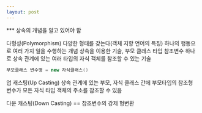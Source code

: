 ```yaml
---
layout: post
---
```


*** 상속의 개념을 알고 있어야 함

다형성(Polymorphism)
다양한 형태를 갖는다(객체 지향 언어의 특징)
하나의 행동으로 여러 가지 일을 수행하는 개념
상속을 이용한 기술, 부모 클래스 타입 참조변수 하나로 상속 관계에 있는 여러 타입의 자식 객체를 참조할 수 있는 기술
```java
부모클래스 변수명 = new 자식클래스()
```

업 캐스팅(Up Casting)
상속 관계에 있는 부모, 자식 클래스 간에 부모타입의 참조형 변수가 모든 자식 타입 객체의 주소를 참조할 수 있음

다운 캐스팅(Down Casting) == 참조변수의 강제 형변환
